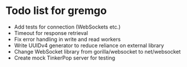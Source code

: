 # Todo list for gremgo

* Add tests for connection (WebSockets etc.)
* Timeout for response retrieval
* Fix error handling in write and read workers
* Write UUIDv4 generator to reduce reliance on external library
* Change WebSocket library from gorilla/websocket to net/websocket
* Create mock TinkerPop server for testing
